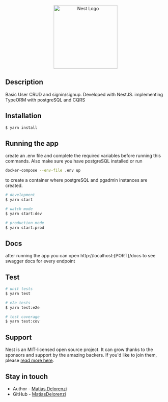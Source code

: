 <p align="center">
  <a href="http://nestjs.com/" target="blank"><img src="https://nestjs.com/img/logo-small.svg" width="200" alt="Nest Logo" /></a>
</p>

[circleci-image]: https://img.shields.io/circleci/build/github/nestjs/nest/master?token=abc123def456
[circleci-url]: https://circleci.com/gh/nestjs/nest

## Description

Basic User CRUD and signin/signup. Developed with NestJS. implementing TypeORM with postgreSQL and CQRS

## Installation

```bash
$ yarn install
```

## Running the app

create an .env file and complete the required variables before running this commands. Also make sure you have postgreSQL installed or run

```bash
docker-compose --env-file .env up
```

to create a container where postgreSQL and pgadmin instances are created.

```bash
# development
$ yarn start

# watch mode
$ yarn start:dev

# production mode
$ yarn start:prod
```

## Docs

after running the app you can open http://localhost:{PORT}/docs to see swagger docs for every endpoint

## Test

```bash
# unit tests
$ yarn test

# e2e tests
$ yarn test:e2e

# test coverage
$ yarn test:cov
```

## Support

Nest is an MIT-licensed open source project. It can grow thanks to the sponsors and support by the amazing backers. If you'd like to join them, please [read more here](https://docs.nestjs.com/support).

## Stay in touch

- Author - [Matias Delorenzi](https://www.linkedin.com/in/matias-delorenzi/)
- GitHub - [MatiasDelorenzi](https://github.com/MatiasDelorenzi)
